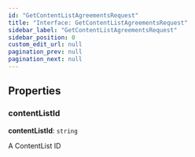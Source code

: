 ```yaml
---
id: "GetContentListAgreementsRequest"
title: "Interface: GetContentListAgreementsRequest"
sidebar_label: "GetContentListAgreementsRequest"
sidebar_position: 0
custom_edit_url: null
pagination_prev: null
pagination_next: null
---
```


## Properties

### contentListId

 **contentListId**: `string`

A ContentList ID
